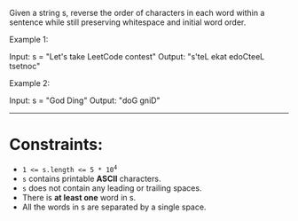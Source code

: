 Given a string s, reverse the order of characters in each word within a sentence while still preserving whitespace and initial word order.



Example 1:

Input: s = "Let's take LeetCode contest"
Output: "s'teL ekat edoCteeL tsetnoc"

Example 2:

Input: s = "God Ding"
Output: "doG gniD"

-------------------------------
# Constraints:

* <code>1 <= s.length <= 5 * 10<sup>4</sup></code>
* `s` contains printable **ASCII** characters.
* `s` does not contain any leading or trailing spaces.
* There is **at least one** word in s.
* All the words in s are separated by a single space.

